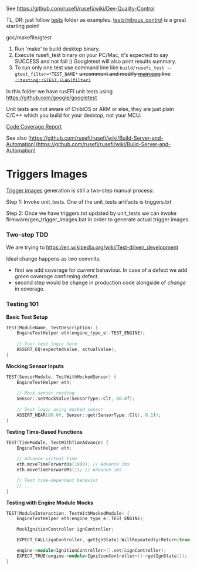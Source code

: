 See https://github.com/rusefi/rusefi/wiki/Dev-Quality-Control

TL, DR: just follow [tests](tests) folder as examples. [tests/nitrous_control](tests/nitrous_control) is a great starting point!

gcc/makefile/gtest

1. Run 'make' to build desktop binary.
2. Execute rusefi_test binary on your PC/Mac, it's expected to say SUCCESS and not fail :) Googletest will also print results summary.
3. To run only one test use command line like ```build/rusefi_test --gtest_filter=*TEST_NAME*``` ~~uncomment and modify [main.cpp](https://github.com/rusefi/rusefi/blob/master/unit_tests/main.cpp) line ``::testing::GTEST_FLAG(filter)``~~

In this folder we have rusEFI unit tests using https://github.com/google/googletest

Unit tests are not aware of ChibiOS or ARM or else, they are just plain C/C++ which you build for your desktop, not your MCU.



[Code Coverage Report](https://rusefi.com/docs/unit_tests_coverage/)

See also [https://github.com/rusefi/rusefi/wiki/Build-Server-and-Automation](https://github.com/rusefi/rusefi/wiki/Build-Server-and-Automation)

# Triggers Images

[Trigger images](https://github.com/rusefi/rusefi/wiki/All-Supported-Triggers) generation is still a two-step manual process:

Step 1: Invoke unit_tests. One of the unit_tests artifacts is triggers.txt

Step 2: Once we have triggers.txt updated by unit_tests we can invoke firmware/gen_trigger_images.bat in order
to generate actual trigger images.

### Two-step TDD

We are trying to https://en.wikipedia.org/wiki/Test-driven_development

Ideal change happens as two commits:

* first we add coverage for _current_ behaviour. In case of a defect we add *green* coverage confirming defect.
* second step would be change in production code alongside of *change* in coverage.

### Testing 101

**Basic Test Setup**
```cpp
TEST(ModuleName, TestDescription) {
    EngineTestHelper eth(engine_type_e::TEST_ENGINE);
    
    // Your test logic here
    ASSERT_EQ(expectedValue, actualValue);
}
```

**Mocking Sensor Inputs**
```cpp
TEST(SensorModule, TestWithMockedSensor) {
    EngineTestHelper eth;
    
    // Mock sensor reading
    Sensor::setMockValue(SensorType::Clt, 80.0f);
    
    // Test logic using mocked sensor
    ASSERT_NEAR(80.0f, Sensor::get(SensorType::Clt), 0.1f);
}
```

**Testing Time-Based Functions**
```cpp
TEST(TimeModule, TestWithTimeAdvance) {
    EngineTestHelper eth;
    
    // Advance virtual time
    eth.moveTimeForwardUs(1000); // Advance 1ms
    eth.moveTimeForwardMs(1); // Advance 1ms

    // Test time-dependent behavior
    // ...
}
```
**Testing with Engine Module Mocks**
```cpp
TEST(ModuleInteraction, TestWithMockedModule) {
    EngineTestHelper eth(engine_type_e::TEST_ENGINE);

    MockIgnitionController ignController;

    EXPECT_CALL(ignController, getIgnState).WillRepeatedly(Return(true));

    engine->module<IgnitionController>().set(&ignController);
    EXPECT_TRUE(engine->module<IgnitionController>()->getIgnState());
}
```